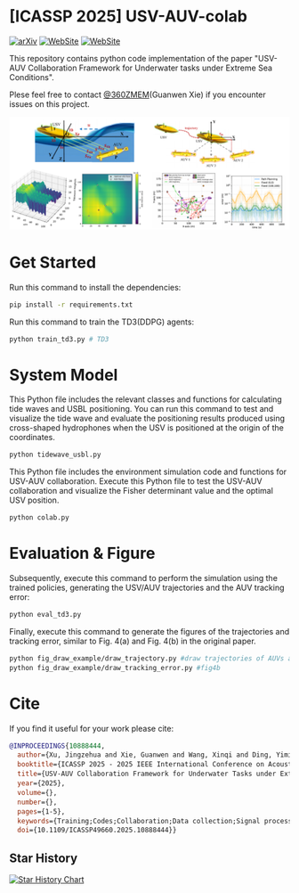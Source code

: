 # [ICASSP 2025] USV-AUV-colab

[![arXiv](https://img.shields.io/badge/arXiv-2409.02424-b31b1b.svg)](https://arxiv.org/abs/2409.02444)  [![WebSite](https://img.shields.io/badge/PDF-Supp_Material-77DDFF.svg)](https://github.com/360ZMEM/USV-AUV-colab/blob/main/paper/SUPP.pdf) [![WebSite](https://img.shields.io/github/last-commit/360ZMEM/USV-AUV-Colab?color=green)](https://360zmem.github.io/USV-AUV-Colab)

This repository contains python code implementation of the paper "USV-AUV Collaboration Framework for Underwater tasks under Extreme Sea Conditions". 

Plese feel free to contact [@360ZMEM](mailto:gwxie360@outlook.com)(Guanwen Xie) if you encounter issues on this project.

![Snipaste_2024-10-15_10-26-38](README.assets/Snipaste_2024-10-15_10-26-38.png)

# Get Started

Run this command to install the dependencies:

```bash
pip install -r requirements.txt
```

Run this command to train the TD3(DDPG) agents:

```bash
python train_td3.py # TD3
```

# System Model

This Python file includes the relevant classes and functions for calculating tide waves and USBL positioning. You can run this command to test and visualize the tide wave and evaluate the positioning results produced using cross-shaped hydrophones when the USV is positioned at the origin of the coordinates.

```bash
python tidewave_usbl.py
```

This Python file includes the environment simulation code and functions for USV-AUV collaboration. Execute this Python file to test the USV-AUV collaboration and visualize the Fisher determinant value and the optimal USV position.

```bash
python colab.py
```

# Evaluation & Figure

Subsequently, execute this command to perform the simulation using the trained policies, generating the USV/AUV trajectories and the AUV tracking error:

```bash
python eval_td3.py
```

Finally, execute this command to generate the figures of the trajectories and tracking error, similar to Fig. 4(a) and Fig. 4(b) in the original paper.

```bash
python fig_draw_example/draw_trajectory.py #draw trajectories of AUVs and USV, fig4a
python fig_draw_example/draw_tracking_error.py #fig4b
```

# Cite

If you find it useful for your work please cite:

```bibtex
@INPROCEEDINGS{10888444,
  author={Xu, Jingzehua and Xie, Guanwen and Wang, Xinqi and Ding, Yimian and Zhang, Shuai},
  booktitle={ICASSP 2025 - 2025 IEEE International Conference on Acoustics, Speech and Signal Processing (ICASSP)}, 
  title={USV-AUV Collaboration Framework for Underwater Tasks under Extreme Sea Conditions}, 
  year={2025},
  volume={},
  number={},
  pages={1-5},
  keywords={Training;Codes;Collaboration;Data collection;Signal processing;Robustness;Path planning;Speech processing;Optimization;Surface treatment;Autonomous underwater vehicle;Unmanned surface vehicle;Fisher information matrix;Reinforcement learning;Extreme sea conditions;Underwater tasks},
  doi={10.1109/ICASSP49660.2025.10888444}}
```

## Star History

[![Star History Chart](https://api.star-history.com/svg?repos=360ZMEM/USV-AUV-colab&type=date&legend=top-left)](https://www.star-history.com/#360ZMEM/USV-AUV-colab&type=date&legend=top-left)